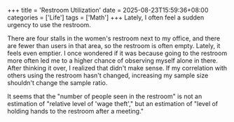 +++
title = 'Restroom Utilization'
date = 2025-08-23T15:59:36+08:00
categories = ['Life']
tags = ['Math']
+++
Lately, I often feel a sudden urgency to use the restroom.

There are four stalls in the women's restroom next to my office, and there are fewer than users in that area, so the restroom is often empty. Lately, it feels even emptier. I once wondered if it was because going to the restroom more often led me to a higher chance of observing myself alone in there. After thinking it over, I realized that didn't make sense. If my correlation with others using the restroom hasn't changed, increasing my sample size shouldn't change the sample ratio.

It seems that the "number of people seen in the restroom" is not an estimation of "relative level of 'wage theft'," but an estimation of "level of holding hands to the restroom after a meeting."
